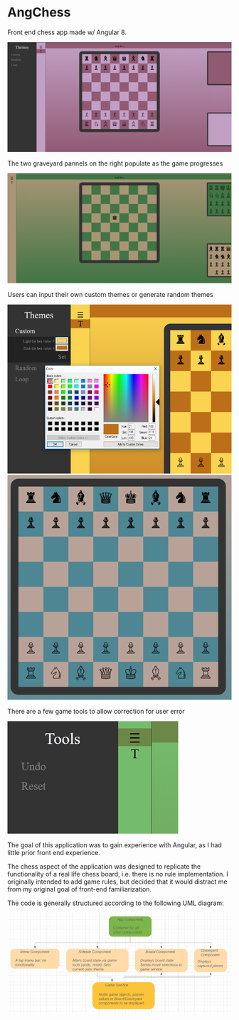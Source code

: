 # AngChess
Front end chess app made w/ Angular 8. 

![](https://github.com/4ist/AngChess/blob/master/screenshots/pinkPurp.PNG)

The two graveyard pannels on the right populate as the game progresses 

![](https://github.com/4ist/AngChess/blob/master/screenshots/showGraveyard.PNG)

Users can input their own custom themes or generate random themes 

![](https://github.com/4ist/AngChess/blob/master/screenshots/customTheme.PNG)
![](https://github.com/4ist/AngChess/blob/master/screenshots/BoardCloseup.PNG)

There are a few game tools to allow correction for user error 

![](https://github.com/4ist/AngChess/blob/master/screenshots/toolsNav.PNG)


The goal of this application was to gain experience with Angular, as I had little prior front end experience. 

The chess aspect of the application was designed to replicate the functionality of a real life chess board, i.e. there is no rule implementation. I originally intended to add game rules, but decided that it would distract me from my original goal of front-end familiarization. 

The code is generally structured according to the following UML diagram:

![](https://github.com/4ist/AngChess/blob/master/screenshots/UML.PNG)

